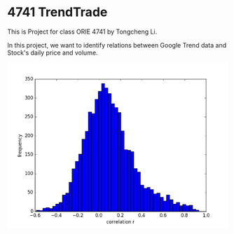 # 4741 TrendTrade
This is Project for class ORIE 4741 by Tongcheng Li. 

In this project, we want to identify relations between Google Trend data and Stock's daily price and volume.

![alt tag](https://github.com/Tongcheng/4741_TrendTrade/blob/master/All500S%26Pplots/1dayTrend_Volume_Corr.png)

